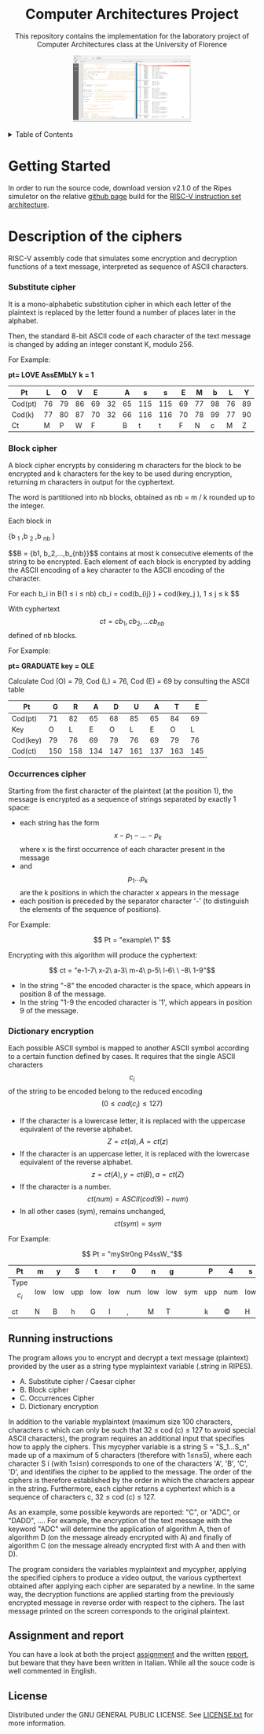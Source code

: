 <br />
<div align="center">
  <h1>Computer Architectures Project</h1>
  <p>
    This repository contains the implementation for the laboratory project of Computer Architectures class at the University of Florence
  </p>
  <p align="center">
    <img src="resources/images/animation.gif" />
</p>
</div>

<details>
  <summary>Table of Contents</summary>
  <ol>
    <li>
      <a href="#getting-started">Getting Started</a>
    </li>
    <li>
      <a href="#Description-of-the-ciphers">Description of the ciphers</a>
      <ul>
        <li><a href="#substitute-cipher">Substitute cipher</a></li>
        <li><a href="#block-cipher">Block cipher</a></li>
        <li><a href="#occurrences-cipher">Occurrences cipher</a></li>
        <li><a href="#dictionary-encryption">Dictionary encryption</a></li>
      </ul>
    </li>
    <li><a href="#running-instructions">Running instructions</a></li>
    <li><a href="#assignment-and-report">Assignment and report</a></li>
    <li><a href="#license">License</a></li>
  </ol>
</details>

# Getting Started

In order to run the source code, download version v2.1.0 of the Ripes simuletor on the relative [github page](https://github.com/mortbopet/Ripes/releases/tag/v2.1.0) build for the [RISC-V instruction set architecture](https://riscv.org/wp-content/uploads/2017/05/riscv-spec-v2.2.pdf).

# Description of the ciphers

RISC-V assembly code that simulates some encryption and decryption functions of a text message, interpreted as sequence of ASCII characters.

### Substitute cipher

It is a mono-alphabetic substitution cipher in which each letter of the plaintext is replaced by the letter found a number of places later in the alphabet.

Then, the standard 8-bit ASCII code of each character of the text message is changed by adding an integer constant K, modulo 256.

For Example:


**pt= LOVE AssEMbLY**
**k = 1**

|Pt|L|O|V|E| |A|s|s|E|M|b|L|Y|
|--|-|-|-|-|-|-|-|-|-|-|-|-|-|
|Cod(pt)|76|79|86|69|32|65|115|115|69|77|98|76|89|
|Cod(k)|77|80|87|70|32|66|116|116|70|78|99|77|90|
|Ct|M|P|W|F| |B|t|t|F|N|c|M|Z|

### Block cipher

A block cipher encrypts by considering m characters for the block to be encrypted and k characters for the key to be used during encryption, returning m  characters in output for the cyphertext.

The word is partitioned into nb blocks, obtained as nb = m / k rounded up to the integer.

Each block in
<p align="JUSTIFY"> {b
   <sub>1</sub>
   ,b
   <sub>2</sub>
   ,b
   <sub>nb</sub>
    }
</p> 
$$B = {b1, b_2,...,b_{nb}}$$ contains at most k consecutive elements of the string to be encrypted. Each element of each block is encrypted by adding the ASCII encoding of a key character to the ASCII encoding of the character.

For each b_i in B(1 ≤ i ≤ nb) cb_i = cod(b_{ij} ) + cod(key_j ), 1 ≤ j ≤ k $$

With cyphertext
 $$ ct = {cb_1, cb_2, ... cb_{nb}}$$ 
defined of nb blocks.

For Example:

**pt= GRADUATE  key = OLE**

Calculate Cod (O) = 79, Cod (L) = 76, Cod (E) = 69 by consulting the ASCII table

|Pt|G|R|A|D|U|A|T|E|
|--|-|-|-|-|-|-|-|-|
|Cod(pt)|71|82|65|68|85|65|84|69|
|Key|O|L|E|O|L|E|O|L|
|Cod(key)|79|76|69|79|76|69|79|76|
|Cod(ct)|150|158|134|147|161|137|163|145


### Occurrences cipher

Starting from the first character of the plaintext (at the position
1), the message is encrypted as a sequence of strings separated by exactly 1 space:

* each string has the form $$x-p_1 -...-p_k$$ where x is the first occurrence of each character present in the message
* and $$p_1 ... p_k$$ are the k positions in which the character x appears in the message
* each position is preceded by the separator character '-' (to distinguish the elements of the sequence of positions).

For Example:

$$ Pt = "example\ 1" $$

Encrypting with this algorithm will produce the cyphertext:

$$ ct = "e-1-7\ x-2\ a-3\ m-4\ p-5\ l-6\ \ -8\ 1-9"$$

* In the string "-8" the encoded character is the space, which appears in position 8 of the message.
* In the string "1-9 the encoded character is '1', which appears in position 9 of the message.


### Dictionary encryption

Each possible ASCII symbol is mapped to another ASCII symbol according to a certain function defined by cases. It requires that the single ASCII characters $$c_i$$ of the string to be encoded belong to the reduced encoding $$ (0 ≤ cod (c_i) ≤ 127)$$

* If the character is a lowercase letter, it is replaced with the uppercase equivalent of the reverse alphabet. $$ Z = ct (a), A = ct (z) $$
* If the character is an uppercase letter, it is replaced with the lowercase equivalent of the reverse alphabet. $$ z = ct (A), y = ct (B), a = ct (Z) $$
* If the character is a number.
$$ ct (num) = ASCII (cod (9) - num) $$
* In all other cases (sym), remains unchanged,  $$ ct (sym) = sym $$


For Example:

$$ Pt = "myStr0ng P4ssW_"$$

Pt|m|y|S|t|r|0|n|g| |P|4|s|s|W|_|
----|-|-|-|-|-|-|-|-|-|-|-|-|-|-|-|
Type$$c_i$$| low| low| upp| low| low| num| low| low| sym| upp| num| low| low| upp|sym|
ct|N|B|h|G|I|‚|M|T| |k|©|H|H|d|_|


## Running instructions

The program allows you to encrypt and decrypt a text message (plaintext) provided by the user as a string type myplaintext variable (.string in RIPES).

* A. Substitute cipher / Caesar cipher
* B. Block cipher
* C. Occurrences Cipher
* D. Dictionary encryption

In addition to the variable myplaintext (maximum size 100 characters, characters c which can only be such that 32 ≤ cod (c) ≤ 127 to avoid special ASCII characters), the program requires an additional input that specifies how to apply the ciphers. This mycypher variable is a string S = "S_1...S_n" made up of a maximum of 5 characters (therefore with 1≤n≤5), where each character S i (with 1≤i≤n) corresponds to one of the characters 'A', 'B', 'C', 'D', and identifies the cipher to be applied to the message. The order of the ciphers is therefore established by the order in which the characters appear in the string. Furthermore, each cipher returns a cyphertext which is a sequence of characters c, 32 ≤ cod (c) ≤ 127.

As an example, some possible keywords are reported: "C", or "ADC", or "DADD", .... For example, the encryption of the text message with the keyword "ADC" will determine the application of algorithm A, then of algorithm D (on the message already encrypted with A) and finally of algorithm C (on the message already encrypted first with A and then with D).

The program considers the variables myplaintext and mycypher, applying the specified ciphers to produce a video output, the various cypthertext obtained after applying each cipher are separated by a newline. In the same way, the decryption functions are applied starting from the previously encrypted message in reverse order with respect to the ciphers. The last message printed on the screen corresponds to the original plaintext.

## Assignment and report

You can have a look at both the project [assignment](doc/Project_Assignment_aa_19-20.pdf) and the written [report](doc/Report.pdf), but beware that they have been written in Italian.
While all the souce code is well commented in English.

## License

Distributed under the GNU GENERAL PUBLIC LICENSE.  See [LICENSE.txt](LICENSE) for more information.
